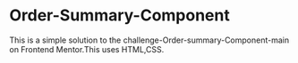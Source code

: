 # Order-Summary-Component
This is a simple solution to the challenge-Order-summary-Component-main on Frontend Mentor.This uses HTML,CSS. 
